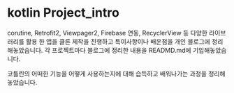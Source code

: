 # kotlin Project_intro



corutine, Retrofit2, Viewpager2, Firebase 연동, RecyclerView 등 
다양한 라이브러리를 활용 한 앱을 클론 제작을 진행하고 특이사항이나 배운점을 
개인 블로그에 정리해놓았습니다. 각 프로젝트마다 블로그에 정리한 내용을 READMD.md에 기입해놓았습니다.

코틀린의 어떠한 기능을 어떻게 사용하는지에 대해 습득하고 배워나가는 과정을 정리해 놓았습니다.

